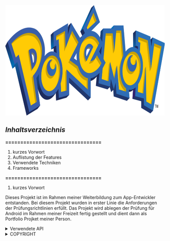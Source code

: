 
<img src="app/src/main/res/drawable/pokemon_logo.png" width="800" height="350"/>


## *Inhaltsverzeichnis*

**================================**

1. kurzes Vorwort
2. Auflistung der Features
3. Verwendete Techniken
4. Frameworks

**================================**


1. kurzes Vorwort
   
Dieses Projekt ist im Rahmen meiner Weiterbildung zum App-Entwickler entstanden. Bei diesem Projekt wurden in erster Linie die Anforderungen der Prüfungsrichtlinien erfüllt.
Das Projekt wird ablegen der Prüfung für Android im Rahmen meiner Freizeit fertig gestellt und dient dann als Portfolio Projket meiner Person. 

<!-- Wie kam es zum Projekt -->
<details>
<summary>Verwendete API</summary>
  
### API
Für die Portfolio Projekt wurde folgende API verwendet: 
> https://pokeapi.co

</details>

<!-- Uhrheberrecht -->
<details>
<summary>COPYRIGHT</summary>
  
### CopyRight
Die Uhrheberrechte liegen bei der Pokemon Company. Für alle Info's sollte man folgendes lesen. 
<a href="https://www.pokemon.com/us/terms-of-use/">Terms of Use</a>

> ©2023 Pokémon.
> ©1995–2023 Nintendo / Creatures Inc. / GAME FREAK inc. TM, ®

</details>



